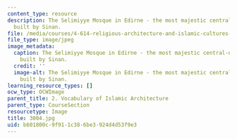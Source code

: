 ```yaml
---
content_type: resource
description: The Selimiyye Mosque in Edirne - the most majestic central-domed Mosque
  built by Sinan.
file: /media/courses/4-614-religious-architecture-and-islamic-cultures-fall-2002/b601800c9f911c386be3924d4d53f9e3_3004.jpg
file_type: image/jpeg
image_metadata:
  caption: The Selimiyye Mosque in Edirne - the most majestic central-domed Mosque
    built by Sinan.
  credit: ''
  image-alt: The Selimiyye Mosque in Edirne - the most majestic central-domed Mosque
    built by Sinan.
learning_resource_types: []
ocw_type: OCWImage
parent_title: 2. Vocabulary of Islamic Architecture
parent_type: CourseSection
resourcetype: Image
title: 3004.jpg
uid: b601800c-9f91-1c38-6be3-924d4d53f9e3
---
```

